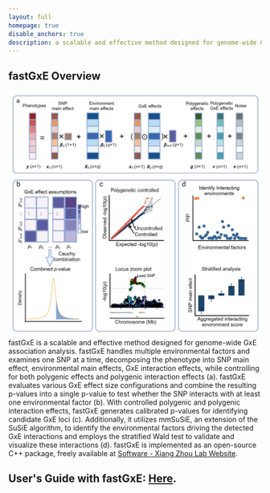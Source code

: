```yaml
---
layout: full
homepage: true
disable_anchors: true
description: a scalable and effective method designed for genome-wide GxE association analysis 
---
```

## fastGxE Overview
![iDEA\_pipeline](./images/overview.v1.0.png)
fastGxE is a scalable and effective method designed for genome-wide GxE association analysis. fastGxE handles multiple environmental factors and examines one SNP at a time, decomposing the phenotype into SNP main effect, environmental main effects, GxE interaction effects, while controlling for both polygenic effects and polygenic interaction effects (a). fastGxE evaluates various GxE effect size configurations and combine the resulting p-values into a single p-value to test whether the SNP interacts with at least one environmental factor (b). With controlled polygenic and polygenic interaction effects, fastGxE generates calibrated p-values for identifying candidate GxE loci (c). Additionally, it utilizes mmSuSiE, an extension of the SuSiE algorithm, to identify the environmental factors driving the detected GxE interactions and employs the stratified Wald test to validate and visualize these interactions (d). fastGxE is implemented as an open-source C++ package, freely available at [Software - Xiang Zhou Lab Website](https://xiangzhou.github.io/software/). 

## User's Guide with fastGxE: [Here](http://www.chaoning.org/fastGxE/documentation/04_Tutorial.html).

